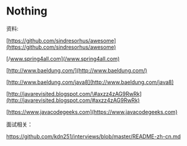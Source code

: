 # Nothing

资料:

[https://github.com/sindresorhus/awesome](https://github.com/sindresorhus/awesome)

[/www.spring4all.com](/www.spring4all.com)

[http://www.baeldung.com/](http://www.baeldung.com/)

[http://www.baeldung.com/java8](http://www.baeldung.com/java8)

[http://javarevisited.blogspot.com/\#axzz4zAG9RwRk](http://javarevisited.blogspot.com/#axzz4zAG9RwRk)

[https://www.javacodegeeks.com](https://www.javacodegeeks.com)



面试相关：

https://github.com/kdn251/interviews/blob/master/README-zh-cn.md

